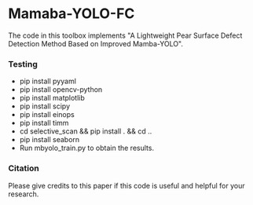 # Mamaba-YOLO-FC

The code in this toolbox implements "A Lightweight Pear Surface Defect Detection Method Based on Improved Mamba-YOLO". 


### Testing
- pip install pyyaml
- pip install opencv-python
- pip install matplotlib
- pip install scipy 
- pip install einops    
- pip install timm
- cd selective_scan && pip install . && cd ..
- pip install seaborn
- Run mbyolo_train.py to obtain the results. 


### Citation
Please give credits to this paper if this code is useful and helpful for your research.
